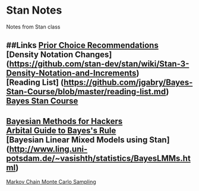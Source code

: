 # Stan Notes
Notes from Stan class

##Links
[Prior Choice Recommendations](https://github.com/stan-dev/stan/wiki/Prior-Choice-Recommendations)  
[Density Notation Changes] (https://github.com/stan-dev/stan/wiki/Stan-3-Density-Notation-and-Increments)  
[Reading List] (https://github.com/jgabry/Bayes-Stan-Course/blob/master/reading-list.md)  
[Bayes Stan Course](https://github.com/jgabry/Bayes-Stan-Course)  
---   
[Bayesian Methods for Hackers](http://camdavidsonpilon.github.io/Probabilistic-Programming-and-Bayesian-Methods-for-Hackers/)  
[Arbital Guide to Bayes's Rule](http://arbital.com/p/bayes_rule_guide)  
[Bayesian Linear Mixed Models using Stan] (http://www.ling.uni-potsdam.de/~vasishth/statistics/BayesLMMs.html)  
---   
[Markov Chain Monte Carlo Sampling](https://galeascience.wordpress.com/2016/04/27/markov-chain-monte-carlo-sampling/)  